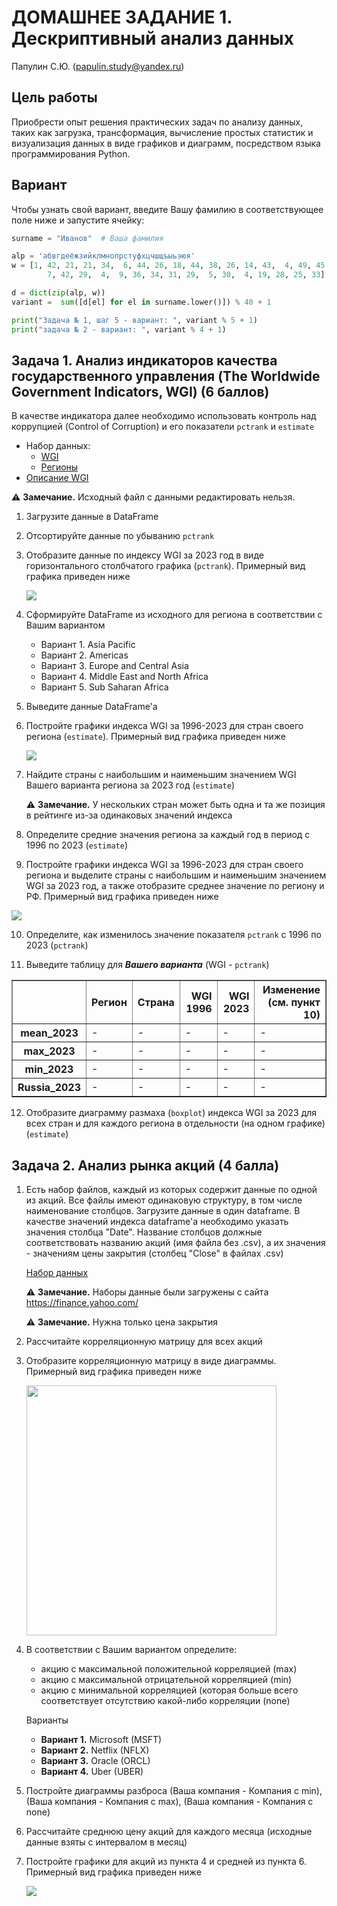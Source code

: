 # ДОМАШНЕЕ ЗАДАНИЕ 1. Дескриптивный анализ данных

Папулин С.Ю. (papulin.study@yandex.ru)

## Цель работы

Приобрести опыт решения практических задач по анализу данных, таких как загрузка, трансформация, вычисление простых статистик и визуализация данных в виде графиков и диаграмм, посредством языка программирования Python.

## Вариант 

Чтобы узнать свой вариант, введите Вашу фамилию в соответствующее поле ниже и запустите ячейку:

```python
surname = "Иванов"  # Ваша фамилия

alp = 'абвгдеёжзийклмнопрстуфхцчшщъыьэюя'
w = [1, 42, 21, 21, 34,  6, 44, 26, 18, 44, 38, 26, 14, 43,  4, 49, 45,
        7, 42, 29,  4,  9, 36, 34, 31, 29,  5, 30,  4, 19, 28, 25, 33]

d = dict(zip(alp, w))
variant =  sum([d[el] for el in surname.lower()]) % 40 + 1

print("Задача № 1, шаг 5 - вариант: ", variant % 5 + 1)
print("задача № 2 - вариант: ", variant % 4 + 1)
```

## Задача 1. Анализ индикаторов качества государственного управления (The Worldwide Government Indicators, WGI) (6 баллов)

В качестве индикатора далее необходимо использовать контроль над коррупцией (Control of Corruption) и его показатели `pctrank` и `estimate`

- Набор данных:
    - [WGI](https://www.worldbank.org/content/dam/sites/govindicators/doc/wgidataset_excel.zip)
    - [Регионы](../data/A1_Descriptive_Analysis/regions.xlsx)
- [Описание WGI](http://info.worldbank.org/governance/wgi/)

⚠️ **Замечание.** Исходный файл с данными редактировать нельзя.

1. Загрузите данные в DataFrame
2. Отсортируйте данные по убыванию `pctrank`
3. Отобразите данные по индексу WGI за 2023 год в виде горизонтального столбчатого графика (`pctrank`). Примерный вид графика приведен ниже

    <img src="img/cpi_2016_.png">

4. Сформируйте DataFrame из исходного для региона в соответствии с Вашим вариантом</p>
    - Вариант 1. Asia Pacific
    - Вариант 2. Americas
    - Вариант 3. Europe and Central Asia
    - Вариант 4. Middle East and North Africa
    - Вариант 5. Sub Saharan Africa

5. Выведите данные DataFrame'a
6. Постройте графики индекса WGI за 1996-2023 для стран своего региона (`estimate`). Примерный вид графика приведен ниже

    <img src="img/fig_springfield_region.png">

7. Найдите страны с наибольшим и наименьшим значением WGI Вашего варианта региона за 2023 год (`estimate`)

    ⚠️ **Замечание.** У нескольких стран может быть одна и та же позиция в рейтинге из-за одинаковых значений индекса

8. Определите средние значения региона за каждый год в период с 1996 по 2023 (`estimate`)

9. Постройте графики индекса WGI за 1996-2023 для стран своего региона и выделите страны с наибольшим и наименьшим значением WGI за 2023 год, а также отобразите среднее значение по региону и РФ. Примерный вид графика приведен ниже

<img src="img/fig_springfield_region_comb.png">

10. Определите, как изменилось значение показателя `pctrank` с 1996 по 2023 (`pctrank`)

11. Выведите таблицу для ***Вашего варианта*** (WGI - `pctrank`)

<table border="1" class="dataframe">  <thead>    <tr style="text-align: right;">      <th></th>      <th>Регион</th>      <th>Страна</th>      <th>WGI 1996</th>      <th>WGI 2023</th>      <th>Изменение (см. пункт 10)</th>    </tr>  </thead>  <tbody>    <tr>      <th>mean_2023</th>      <td>-</td>      <td>-</td>      <td>-</td>      <td>-</td>      <td>-</td>    </tr>    <tr>      <th>max_2023</th>      <td>-</td>      <td>-</td>      <td>-</td>      <td>-</td>      <td>-</td>    </tr>    <tr>      <th>min_2023</th>      <td>-</td>      <td>-</td>      <td>-</td>      <td>-</td>      <td>-</td>    </tr>    <tr>      <th>Russia_2023</th>      <td>-</td>      <td>-</td>      <td>-</td>      <td>-</td>      <td>-</td>    </tr>  </tbody></table>

12. Отобразите диаграмму размаха (`boxplot`) индекса WGI за 2023 для всех стран и для каждого региона в отдельности (на одном графике) (`estimate`)

## Задача 2. Анализ рынка акций (4 балла)

1. Есть набор файлов, каждый из которых содержит данные по одной из акций. Все файлы имеют одинаковую структуру, в том числе наименование столбцов. Загрузите данные в один dataframe. В качестве значений индекса dataframe'а необходимо указать значения столбца "Date". Название столбцов должные соответствовать названию акций (имя файла без .csv), а их значения - значениям цены закрытия (столбец "Close" в файлах .csv)

    [Набор данных](/data/A1_Descriptive_Analysis/stock)

    ⚠️ **Замечание.** Наборы данные были загружены с сайта https://finance.yahoo.com/

    ⚠️ **Замечание.** Нужна только цена закрытия

2. Рассчитайте корреляционную матрицу для всех акций

3. Отобразите корреляционную матрицу в виде диаграммы. Примерный вид графика приведен ниже

    <img src="img/fig_corr_matrix.png" width="400px">

4. В соответствии с Вашим вариантом определите:

    - акцию с максимальной положительной корреляцией (max)
    - акцию с максимальной отрицательной корреляцией (min)
    - акцию с минимальной корреляцией (которая больше всего соответствует отсутствию какой-либо корреляции (none)

    Варианты

    - **Вариант 1.** Microsoft (MSFT)
    - **Вариант 2.** Netflix (NFLX)
    - **Вариант 3.** Oracle (ORCL)
    - **Вариант 4.** Uber (UBER)

5. Постройте диаграммы разброса (Ваша компания - Компания с min), (Ваша компания - Компания с max), (Ваша компания - Компания с none)

6. Рассчитайте среднюю цену акций для каждого месяца (исходные данные взяты с интервалом в месяц)

7. Постройте графики для акций из пункта 4 и средней из пункта 6. Примерный вид графика приведен ниже

    <img src="img/fig_tw_comp.png">